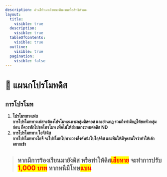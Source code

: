 ```yaml
---
description: อ่านให้หมดด้วยนะทีมงานเพื่อสิทธิตัวเอง
layout:
  title:
    visible: true
  description:
    visible: true
  tableOfContents:
    visible: true
  outline:
    visible: true
  pagination:
    visible: false
---
```


# 📢 แผนกโปรโมทดิส

## การโปรโมท

1. **โปรโมททางเฟส**\
   **การโปรโมททางเฟสจะต้องโปรโมทเฉพาะกลุ่มดิสคอส และอ่านกฎ รวมถึงท่ามีกฎให้ขอหัวกลุ่มก่อน ก็ควรทักไปขอโทรโมท เพื่อไม่ให้ส่งผลกระทบต่อดิส ND**&#x20;
2. **การโปรโมททาง ไอจี/ดิส**   \
   **การโปรโมททางไอจี จะโปรโมทไปทางวางลิ้งค์หน้าไบโอ/ดิส และพิมให้มีจุดสนใจว่าทำให้เค้าอยากเข้า**

> ## หากมีการร้องเรียนมายังดิส หรือทำให้ดิส<mark style="color:red;">**เสียหาย**</mark> จะทำการปรับ <mark style="color:red;">**1,000 บาท**</mark> หากหนีมีโทษ<mark style="color:red;">**แบน**</mark>
